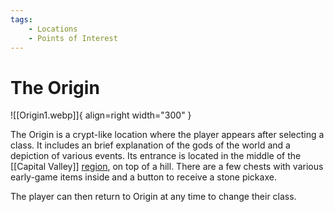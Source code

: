 ```yaml
---
tags:
    - Locations
    - Points of Interest
---
```


# The Origin

![[Origin1.webp]]{ align=right width="300" }

The Origin is a crypt-like location where the player appears after selecting a class. It includes an brief explanation of the gods of the world and a depiction of various events. Its entrance is located in the middle of the [[Capital Valley]] [region](/Regions), on top of a hill. There are a few chests with various early-game items inside and a button to receive a stone pickaxe.

The player can then return to Origin at any time to change their class.


